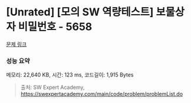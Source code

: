 # [Unrated] [모의 SW 역량테스트] 보물상자 비밀번호 - 5658 

[문제 링크](https://swexpertacademy.com/main/code/problem/problemDetail.do?contestProbId=AWXRUN9KfZ8DFAUo) 

### 성능 요약

메모리: 22,640 KB, 시간: 123 ms, 코드길이: 1,915 Bytes



> 출처: SW Expert Academy, https://swexpertacademy.com/main/code/problem/problemList.do